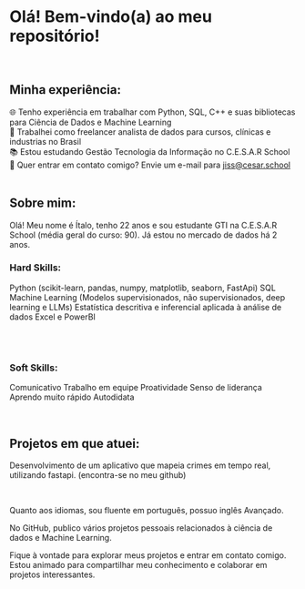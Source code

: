 # Olá! Bem-vindo(a) ao meu repositório!

<br>

## Minha experiência:

🌐 Tenho experiência em trabalhar com Python, SQL, C++ e suas bibliotecas para Ciência de Dados e Machine Learning<br>
🎲 Trabalhei como freelancer analista de dados para cursos, clínicas e industrias no Brasil <br>
📚 Estou estudando Gestão Tecnologia da Informação no C.E.S.A.R School <br>
📧 Quer entrar em contato comigo? Envie um e-mail para jiss@cesar.school <br>
<br>
## Sobre mim:

Olá! Meu nome é Ítalo, tenho 22 anos e sou estudante GTI na C.E.S.A.R School (média geral do curso: 90). Já estou no mercado de dados há 2 anos.<br>

### Hard Skills:

Python (scikit-learn, pandas, numpy, matplotlib, seaborn, FastApi)
SQL
Machine Learning (Modelos supervisionados, não supervisionados, deep learning e LLMs)
Estatística descritiva e inferencial aplicada à análise de dados
Excel e PowerBI  
<br>

<br>

### Soft Skills:

Comunicativo
Trabalho em equipe
Proatividade
Senso de liderança
Aprendo muito rápido
Autodidata
<br>

<br>

## Projetos em que atuei:

Desenvolvimento de um aplicativo que mapeia crimes em tempo real, utilizando fastapi. (encontra-se no meu github)
<br>

<br>

Quanto aos idiomas, sou fluente em português, possuo inglês Avançado.


No GitHub, publico vários projetos pessoais relacionados à ciência de dados e Machine Learning.
<br>

Fique à vontade para explorar meus projetos e entrar em contato comigo. Estou animado para compartilhar meu conhecimento e colaborar em projetos interessantes.

